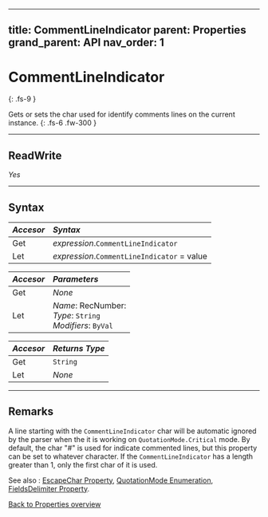  ---
title: CommentLineIndicator
parent: Properties
grand_parent: API
nav_order: 1
---

# CommentLineIndicator
{: .fs-9 }

Gets or sets the char used for identify comments lines on the current instance.
{: .fs-6 .fw-300 }

---

## ReadWrite

_Yes_

---

## Syntax

|**_Accesor_**|**_Syntax_**|
|:----------|:----------|
|Get|*expression*.`CommentLineIndicator`|
|Let|*expression*.`CommentLineIndicator` = value|

|**_Accesor_**|**_Parameters_**|
|:----------|:----------|
|Get|_None_|
|Let|*Name*: RecNumber:<br>*Type*: `String`<br>*Modifiers*: `ByVal`|

|**_Accesor_**|**_Returns Type_**|
|:----------|:----------|
|Get|`String`|
|Let|_None_|

---

## Remarks

A line starting with the `CommentLineIndicator` char will be automatic ignored by the parser when the it is working on `QuotationMode.Critical` mode. By default, the char "#" is used for indicate commented lines, but this property can be set to whatever character. If the `CommentLineIndicator` has a length greater than 1, only the first char of it is used.

See also
: [EscapeChar Property](https://ws-garcia.github.io/VBA-CSV-interface/api/properties/escapechar.html), [QuotationMode Enumeration](https://ws-garcia.github.io/VBA-CSV-interface/api/enumerations/quotationmode.html), [FieldsDelimiter Property](https://ws-garcia.github.io/VBA-CSV-interface/api/properties/fieldsdelimiter.html).

[Back to Properties overview](https://ws-garcia.github.io/VBA-CSV-interface/api/properties/)